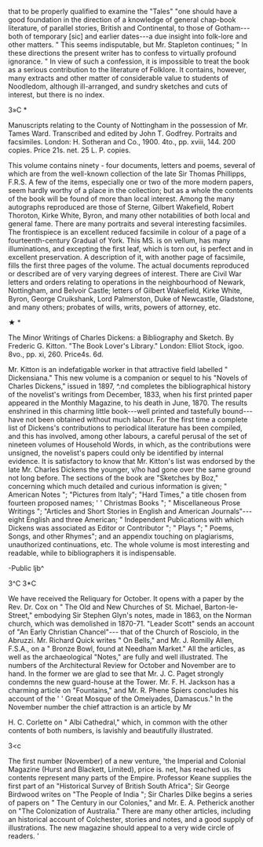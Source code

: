 that to be properly qualified to examine the
"Tales" "one should have a good foundation in
the direction of a knowledge of general chap-book
literature, of parallel stories, British and Continental,
to those of Gotham---both of temporary
[sic] and earlier dates---a due insight into folk-lore
and other matters. " This seems indisputable, but
Mr. Stapleton continues; " In these directions the
present writer has to confess to virtually profound
ignorance. " In view of such a confession, it is
impossible to treat the book as a serious contribution
to the literature of Folklore. It contains,
however, many extracts and other matter of considerable
value to students of Noodledom, although
ill-arranged, and sundry sketches and cuts of
interest, but there is no index.

3»C *

Manuscripts relating to the County of
Nottingham in the possession of Mr. Tames
Ward. Transcribed and edited by John T.
Godfrey. Portraits and facsimiles. London:
H. Sotheran and Co., 1900. 4to., pp. xviii, 144.
200 copies. Price 21s. net. 25 L. P. copies.

This volume contains ninety - four documents,
letters and poems, several of which are from the
well-known collection of the late Sir Thomas
Phillipps, F.R.S. A few of the items, especially
one or two of the more modern papers, seem
hardly worthy of a place in the collection; but as
a whole the contents of the book will be found of
more than local interest. Among the many autographs
reproduced are those of Sterne, Gilbert
Wakefield, Robert Thoroton, Kirke White, Byron,
and many other notabilities of both local and
general fame. There are many portraits and
several interesting facsimiles. The frontispiece is
an excellent reduced facsimile in colour of a page
of a fourteenth-century Gradual of York. This
MS. is on vellum, has many illuminations, and
excepting the first leaf, which is torn out, is perfect
and in excellent preservation. A description of it,
with another page of facsimile, fills the first three
pages of the volume. The actual documents reproduced
or described are of very varying degrees
of interest. There are Civil War letters and orders
relating to operations in the neighbourhood of
Newark, Nottingham, and Belvoir Castle; letters of
Gilbert Wakefield, Kirke White, Byron, George
Cruikshank, Lord Palmerston, Duke of Newcastle,
Gladstone, and many others; probates of wills,
writs, powers of attorney, etc.

★ *

The Minor Writings of Charles Dickens: a
Bibliography and Sketch. By Frederic G.
Kitton. "The Book Lover's Library." London:
Elliot Stock, igoo. 8vo., pp. xi, 260. Price4s. 6d.

Mr. Kitton is an indefatigable worker in that
attractive field labelled " Dickensiana." This new
volume is a companion or sequel to his "Novels
of Charles Dickens," issued in 1897, ^.nd completes
the bibliographical history of the novelist's
writings from December, 1833, when his first
printed paper appeared in the Monthly Magazine, to
his death in June, 1870. The results enshrined in
this charming little book---well printed and tastefully
bound---have not been obtained without much
labour. For the first time a complete list of
Dickens's contributions to periodical literature has
been compiled, and this has involved, among other
labours, a careful perusal of the set of nineteen
volumes of Household Words, in which, as the contributions
were unsigned, the novelist's papers
could only be identified by internal evidence. It
is satisfactory to know that Mr. Kitton's list was endorsed
by the late Mr. Charles Dickens the younger,
v/ho had gone over the same ground not long
before. The sections of the book are "Sketches
by Boz," concerning which much detailed and
curious information is given; " American Notes ";
"Pictures from Italy"; "Hard Times," a title
chosen from fourteen proposed names; ' ' Christmas
Books "; " Miscellaneous Prose Writings ";
"Articles and Short Stories in English and
American Journals"---eight English and three
American; " Independent Publications with which
Dickens was associated as Editor or Contributor ";
" Plays "; " Poems, Songs, and other Rhymes";
and an appendix touching on plagiarisms, unauthorized
continuations, etc. The whole volume
is most interesting and readable, while to bibliographers
it is indispensable.

-Public ljb^

3^C    3*C

We have received the Reliquary for October. It
opens with a paper by the Rev. Dr. Cox on " The
Old and New Churches of St. Michael, Barton-le-
Street," embodying Sir Stephen Glyn's notes, made
in 1863, on the Norman church, which was demolished
in 1870-71. "Leader Scott" sends
an account of "An Early Christian Chancel"---
that of the Church of Rosciolo, in the Abruzzi.
Mr. Richard Quick writes " On Bells," and Mr. J.
Romilly Allen, F.S.A., on a " Bronze Bowl, found
at Needham Market." All the articles, as well as
the archaeological "Notes," are fully and well
illustrated. The numbers of the Architectural Review
for October and November are to hand. In
the former we are glad to see that Mr. J. C. Paget
strongly condemns the new guard-house at the
Tower. Mr. F. H. Jackson has a charming article
on "Fountains," and Mr. R. Phene Spiers concludes
his account of the ' ' Great Mosque of the
Omeiyades, Damascus." In the November
number the chief attraction is an article by Mr

H. C. Corlette on " Albi Cathedral," which, in
common with the other contents of both numbers,
is lavishly and beautifully illustrated.

3&lt;c

The first number (November) of a new venture,
'the Imperial and Colonial Magazine (Hurst and
Blackett, Limited), price is. net, has reached us.
Its contents represent many parts of the Empire.
Professor Keane supplies the first part of an
"Historical Survey of British South Africa";
Sir George Birdwood writes on "The People of
India "; Sir Charles Dilke begins a series of papers
on " The Century in our Colonies," and Mr. E. A.
Petherick another on "The Colonization of
Australia." There are many other articles, including
an historical account of Colchester, stories
and notes, and a good supply of illustrations. The
new magazine should appeal to a very wide circle
of readers.    '
